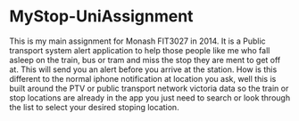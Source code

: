 MyStop-UniAssignment
====================

This is my main assignment for Monash FIT3027 in 2014.
It is a Public transport system alert application to help those people like me who fall asleep on the train, bus or tram and miss the
stop they are ment to get off at. This will send you an alert before you arrive at the station.  How is this different to the normal
iphone notification at location you ask, well this is built around the PTV or public transport network victoria data so the train or
stop locations are already in the app you just need to search or look through the list to select your desired stoping location.